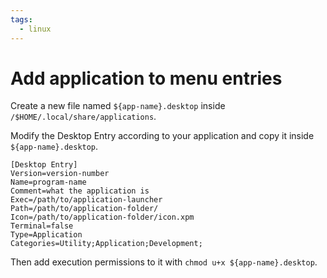 ```yaml
---
tags:
  - linux
---
```


# Add application to menu entries

Create a new file named `${app-name}.desktop` inside `/$HOME/.local/share/applications`.

Modify the Desktop Entry according to your application and copy it inside `${app-name}.desktop`.

```
[Desktop Entry]
Version=version-number
Name=program-name
Comment=what the application is
Exec=/path/to/application-launcher
Path=/path/to/application-folder/
Icon=/path/to/application-folder/icon.xpm
Terminal=false
Type=Application
Categories=Utility;Application;Development;
```

Then add execution permissions to it with `chmod u+x ${app-name}.desktop`.

